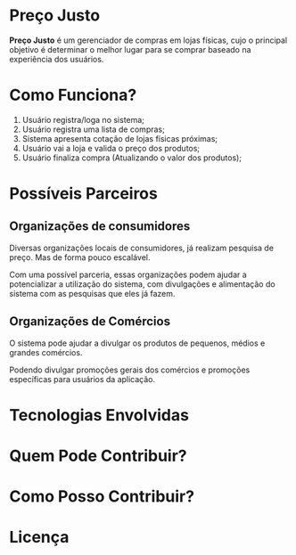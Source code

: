 # Preço Justo
**Preço Justo** é um gerenciador de compras em lojas físicas, cujo o principal objetivo é determinar o melhor lugar para se comprar baseado na experiência dos usuários.

# Como Funciona?
1. Usuário registra/loga no sistema;
2. Usuário registra uma lista de compras;
3. Sistema apresenta cotação de lojas físicas próximas;
4. Usuário vai a loja e valida o preço dos produtos;
5. Usuário finaliza compra (Atualizando o valor dos produtos);

# Possíveis Parceiros
## Organizações de consumidores
Diversas organizações locais de consumidores, já realizam pesquisa de preço. Mas de forma pouco escalável.

Com uma possível parceria, essas organizações podem ajudar a potencializar a utilização do sistema, com divulgações e alimentação do sistema com as pesquisas que eles já fazem.

## Organizações de Comércios
O sistema pode ajudar a divulgar os produtos de pequenos, médios e grandes comércios.

Podendo divulgar promoções gerais dos comércios e promoções específicas para usuários da aplicação.

# Tecnologias Envolvidas
# Quem Pode Contribuir?
# Como Posso Contribuir?
# Licença
